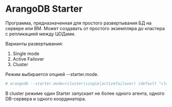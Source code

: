 # ArangoDB Starter

Программа, предназначенная для простого развертывания БД на сервере или ВМ.
Может создавать от простого экземпляра  до кластера с репликацией между ЦОДами.

Варианты развертывания:

1. Single mode
2. Active Failover
3. Cluster

Режим выбирается опцией --starter.mode. 

```bash
# arangodb --starter.mode=(cluster|single|activefailover) (default "cluster")
```

В cluster режиме один Starter запускает не более одного агента, одного DB-сервера и одного координатора.


